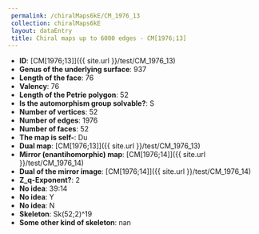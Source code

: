 ```yaml
--- 
 permalink: /chiralMaps6kE/CM_1976_13 
 collection: chiralMaps6kE
 layout: dataEntry
 title: Chiral maps up to 6000 edges - CM[1976;13]
---
```


- **ID**: [CM[1976;13]]({{ site.url }}/test/CM_1976_13)
- **Genus of the underlying surface**: 937
- **Length of the face**: 76
- **Valency**: 76
- **Length of the Petrie polygon**: 52
- **Is the automorphism group solvable?**: S
- **Number of vertices**: 52
- **Number of edges**: 1976
- **Number of faces**: 52
- **The map is self-**: Du
- **Dual map**: [CM[1976;13]]({{ site.url }}/test/CM_1976_13)
- **Mirror (enantihomorphic) map**: [CM[1976;14]]({{ site.url }}/test/CM_1976_14)
- **Dual of the mirror image**: [CM[1976;14]]({{ site.url }}/test/CM_1976_14)
- **Z_q-Exponent?**: 2
- **No idea**:  39:14
- **No idea**: Y
- **No idea**: N
- **Skeleton**: Sk(52;2)^19
- **Some other kind of skeleton**: nan
